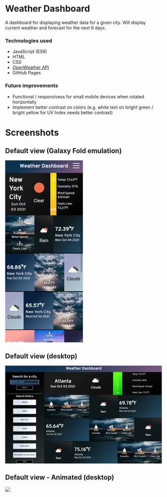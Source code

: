 # Weather Dashboard
A dashboard for displaying weather data for a given city. Will display current weather and forecast for the next
6 days.

### Technologies used
- JavaScript (ES6)
- HTML
- CSS
- [OpenWeather API](https://openweathermap.org/api/)
- GitHub Pages

### Future improvements
- Functional / responsivess for small mobile devices when rotated horizontally
- Implement better contrast on colors (e.g. white text on bright green / bright yellow for UV Index needs better contrast)

# Screenshots

## Default view (Galaxy Fold emulation)
<img src="presentation/1.PNG" width="250">

## Default view (desktop)
<img src="presentation/2.PNG" width="700">


## Default view - Animated (desktop)
<img src="presentation/2.gif" width="500">